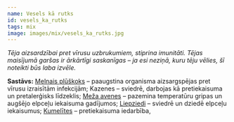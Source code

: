 ```yaml
---
name: Vesels kā rutks
id: vesels_ka_rutks
tags: mix
image: images/mix/vesels_ka_rutks.jpg
---
```

*Tēja aizsardzībai pret vīrusu uzbrukumiem, stiprina imunitāti. Tējas maisījumā garšas ir ārkārtīgi saskanīgas – ja esi neziņā, kuru tēju vēlies, šī noteikti būs laba izvēle.*

**Sastāvs:**
<a href="https://www.danga.lv/mono/#melnais_pluskoks">Melnais plūškoks</a> – paaugstina organisma aizsargspējas pret vīrusu izraisītām infekcijām;
Kazenes – sviedrē, darbojas kā pretiekaisuma un pretalerģisks līdzeklis;
<a href="https://www.danga.lv/mono/#meza_avenes">Meža avenes</a> – pazemina temperatūru gripas un augšējo elpceļu iekaisuma gadījumos;
<a href="https://www.danga.lv/mono/#liepziedi">Liepziedi</a> – sviedrē un dziedē elpceļu iekaisumus;
<a href="https://www.danga.lv/mono/#kumelites">Kumelītes</a> – pretiekaisuma iedarbība,
